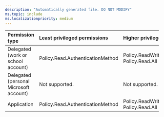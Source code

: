 ```yaml
---
description: "Automatically generated file. DO NOT MODIFY"
ms.topic: include
ms.localizationpriority: medium
---
```


|Permission type|Least privileged permissions|Higher privileged permissions|
|:---|:---|:---|
|Delegated (work or school account)|Policy.Read.AuthenticationMethod|Policy.ReadWrite.AuthenticationMethod, Policy.Read.All|
|Delegated (personal Microsoft account)|Not supported.|Not supported.|
|Application|Policy.Read.AuthenticationMethod|Policy.ReadWrite.AuthenticationMethod, Policy.Read.All|

